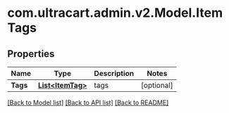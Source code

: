 
# com.ultracart.admin.v2.Model.ItemTags

## Properties

Name | Type | Description | Notes
------------ | ------------- | ------------- | -------------
**Tags** | [**List&lt;ItemTag&gt;**](ItemTag.md) | tags | [optional] 

[[Back to Model list]](../README.md#documentation-for-models)
[[Back to API list]](../README.md#documentation-for-api-endpoints)
[[Back to README]](../README.md)

